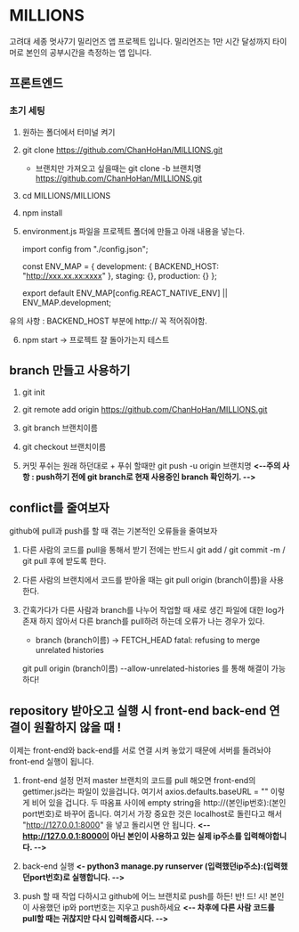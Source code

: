 # MILLIONS

고려대 세종 멋사7기 밀리언즈 앱 프로젝트 입니다.
밀리언즈는 1만 시간 달성까지 타이머로 본인의 공부시간을 측정하는 앱 입니다.

## 프론트엔드

### 초기 세팅

1) 원하는 폴더에서 터미널 켜기

2) git clone https://github.com/ChanHoHan/MILLIONS.git

   - 브랜치만 가져오고 싶을때는 git clone -b 브랜치명 https://github.com/ChanHoHan/MILLIONS.git

3) cd MILLIONS/MILLIONS

4) npm install

5) environment.js 파일을 프로젝트 폴더에 만들고 아래 내용을 넣는다.

   import config from "./config.json";

   const ENV_MAP = {
   development: {
   BACKEND_HOST: "http://xxx.xx.xx:xxxx"
   },
   staging: {},
   production: {}
   };

   export default ENV_MAP[config.REACT_NATIVE_ENV] || ENV_MAP.development;

유의 사항 : BACKEND_HOST 부분에 http:// 꼭 적어줘야함.

6. npm start -> 프로젝트 잘 돌아가는지 테스트

## branch 만들고 사용하기

1. git init

2. git remote add origin https://github.com/ChanHoHan/MILLIONS.git

3. git branch 브랜치이름

4. git checkout 브랜치이름

5. 커밋 푸쉬는 원래 하던대로 + 푸쉬 할때만 git push -u origin 브랜치명
   **<--주의 사항 : push하기 전에 git branch로 현재 사용중인 branch 확인하기. -->**

## conflict를 줄여보자

github에 pull과 push를 할 때 겪는 기본적인 오류들을 줄여보자

1. 다른 사람의 코드를 pull을 통해서 받기 전에는 반드시 git add / git commit -m / git pull 후에 받도록 한다.

2. 다른 사람의 브랜치에서 코드를 받아올 때는 git pull origin (branch이름)을 사용한다.

3. 간혹가다가 다른 사람과 branch를 나누어 작업할 때 새로 생긴 파일에 대한 log가 존재 하지 않아서 다른 branch를 pull하려 하는데 오류가 나는 경우가 있다.

   - branch (branch이름) -> FETCH_HEAD
     fatal: refusing to merge unrelated histories

   git pull origin (branch이름) --allow-unrelated-histories 를 통해 해결이 가능하다!

## repository 받아오고 실행 시 front-end back-end 연결이 원활하지 않을 때 !

이제는 front-end와 back-end를 서로 연결 시켜 놓았기 때문에 서버를 돌려놔야 front-end 실행이 됩니다.

1. front-end 설정
   먼저 master 브랜치의 코드를 pull 해오면 front-end의 gettimer.js라는 파일이 있을겁니다. 여기서 axios.defaults.baseURL = "" 이렇게 비어 있을 겁니다.
   두 따옴표 사이에 empty string을 http://(본인ip번호):(본인port번호)로 바꾸어 줍니다.
   여기서 가장 중요한 것은 localhost로 돌린다고 해서 "http://127.0.0.1:8000" 을 넣고 돌리시면 안 됩니다.
   **<-- http://127.0.0.1:8000이 아닌 본인이 사용하고 있는 실제 ip주소를 입력해야합니다. -->**

2. back-end 실행
   **<- python3 manage.py runserver (입력했던ip주소):(입력했던port번호)로 실행합니다. -->**

3. push 할 때
   작업 다하시고 github에 어느 브랜치로 push를 하든! 반! 드! 시! 본인이 사용했던 ip와 port번호는 지우고 push하세요
   **<-- 차후에 다른 사람 코드를 pull할 때는 귀찮지만 다시 입력해줍시다. -->**
